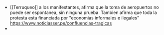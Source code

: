 - [[Terruqueo]] a los manifestantes, afirma que la toma de aeropuertos no puede ser espontanea, sin ninguna prueba. Tambien afirma que toda la protesta esta financiada por "economias informales e ilegales" https://www.noticiasser.pe/confluencias-tragicas
-
